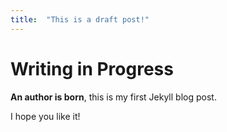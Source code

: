 ```yaml
---
title:  "This is a draft post!"
---
```


# Writing in Progress

**An author is born**, this is my first Jekyll blog post.

I hope you like it!